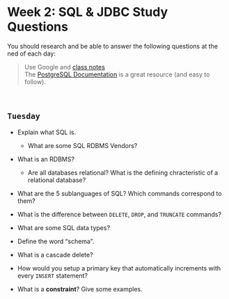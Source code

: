# Week 2: SQL & JDBC Study Questions
You should research and be able to answer the following questions at the ned of each day:

> Use Google and [class notes](https://github.com/210517-Enterprise/demos/blob/main/week2/notes/sql.md)<br>
> The [PostgreSQL Documentation](https://www.postgresqltutorial.com/) is a great resource (and easy to follow).

<br>

## `Tuesday`
- Explain what SQL is. 
  -  What are some SQL RDBMS Vendors?  
 
- What is an RDBMS?
  - Are all databases relational?  What is the defining chracteristic of a relational database? 

- What are the 5 sublanguages of SQL? Which commands correspond to them?

- What is the difference between `DELETE`, `DROP`, and `TRUNCATE` commands?

- What are some SQL data types?

- Define the word “schema”.

-  What is a cascade delete?
    
- How would you setup a primary key that automatically increments with every `INSERT` statement?

- What is a **constraint**? Give some examples.
